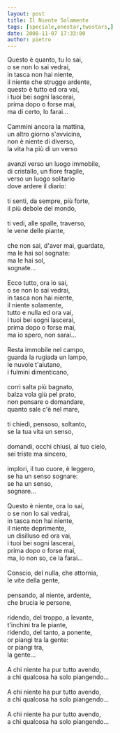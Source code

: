 ```yaml
---
layout: post
title: Il Niente Solamente
tags: [speciale,onestar,twostars,]
date: 2008-11-07 17:33:00
author: pietro
---
```

Questo è quanto, tu lo sai,<br/>o se non lo sai vedrai,<br/>in tasca non hai niente,<br/>il niente che strugge ardente,<br/>questo è tutto ed ora vai,<br/>i tuoi bei sogni lascerai,<br/>prima dopo o forse mai,<br/>ma di certo, lo farai...<br/><br/>Cammini ancora la mattina,<br/>un altro giorno s'avvicina,<br/>non è niente di diverso,<br/>la vita ha più di un verso<br/><br/>avanzi verso un luogo immobile,<br/>di cristallo, un fiore fragile,<br/>verso un luogo solitario<br/>dove ardere il diario:<br/><br/>ti senti, da sempre, più forte,<br/>il più debole del mondo,<br/><br/>ti vedi, alle spalle, traverso,<br/>le vene delle piante,<br/><br/>che non sai, d'aver mai, guardate,<br/>ma le hai sol sognate:<br/>ma le hai sol,<br/>sognate...<br/><br/>Ecco tutto, ora lo sai,<br/>o se non lo sai vedrai,<br/>in tasca non hai niente,<br/>il niente solamente,<br/>tutto e nulla ed ora vai,<br/>i tuoi bei sogni lascerai,<br/>prima dopo o forse mai,<br/>ma io spero, non sarai...<br/><br/>Resta immobile nel campo,<br/>guarda la rugiada un lampo,<br/>le nuvole t'aiutano,<br/>i fulmini dimenticano,<br/><br/>corri salta più bagnato,<br/>balza vola giù pel prato,<br/>non pensare o domandare,<br/>quanto sale c'è nel mare,<br/><br/>ti chiedi, pensoso, soltanto,<br/>se la tua vita un senso,<br/><br/>domandi, occhi chiusi, al tuo cielo,<br/>sei triste ma sincero,<br/><br/>implori, il tuo cuore, è leggero,<br/>se ha un senso sognare:<br/>se ha un senso,<br/>sognare...<br/><br/>Questo è niente, ora lo sai,<br/>o se non lo sai vedrai,<br/>in tasca non hai niente,<br/>il niente deprimente,<br/>un disilluso ed ora vai,<br/>i tuoi bei sogni lascerai,<br/>prima dopo o forse mai,<br/>ma, io non so, ce la farai...<br/><br/>Conscio, del nulla, che attornia,<br/>le vite della gente,<br/><br/>pensando, al niente, ardente,<br/>che brucia le persone,<br/><br/>ridendo, del troppo, a levante,<br/>t'inchini tra le piante,<br/>ridendo, del tanto, a ponente,<br/>or piangi tra la gente:<br/>or piangi tra,<br/>la gente...<br/><br/>A chi niente ha pur tutto avendo,<br/>a chi qualcosa ha solo piangendo...<br/><br/>A chi niente ha pur tutto avendo,<br/>a chi qualcosa ha solo piangendo...<br/><br/>A chi niente ha pur tutto avendo,<br/>a chi qualcosa ha solo piangendo...
